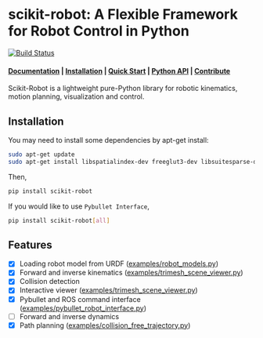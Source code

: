 # scikit-robot: A Flexible Framework for Robot Control in Python

[![Build Status](https://github.com/iory/scikit-robot/workflows/Run%20Tests/badge.svg?branch=master)](https://github.com/iory/scikit-robot/actions)


<h4>
    <a href="https://scikit-robot.readthedocs.io/en/latest/">Documentation</a> |
    <a href="https://scikit-robot.readthedocs.io/en/latest/install/index.html">Installation</a> |
    <a href="https://scikit-robot.readthedocs.io/en/latest/examples/index.html">Quick Start</a> |
    <a href="https://scikit-robot.readthedocs.io/en/latest/reference/index.html">Python API</a> |
    <a href="https://scikit-robot.readthedocs.io/en/latest/development/index.html">Contribute</a>
</h4>

Scikit-Robot is a lightweight pure-Python library for robotic kinematics,
motion planning, visualization and control.

## Installation
You may need to install some dependencies by apt-get install:
```bash
sudo apt-get update
sudo apt-get install libspatialindex-dev freeglut3-dev libsuitesparse-dev libblas-dev liblapack-dev
```

Then,
```bash
pip install scikit-robot
```

If you would like to use `Pybullet Interface`,

```bash
pip install scikit-robot[all]
```

## Features

- [x] Loading robot model from URDF ([examples/robot_models.py](examples/robot_models.py))
- [x] Forward and inverse kinematics ([examples/trimesh_scene_viewer.py](examples/trimesh_scene_viewer.py))
- [x] Collision detection
- [x] Interactive viewer ([examples/trimesh_scene_viewer.py](examples/trimesh_scene_viewer.py))
- [x] Pybullet and ROS command interface ([examples/pybullet_robot_interface.py](examples/pybullet_robot_interface.py))
- [ ] Forward and inverse dynamics
- [x] Path planning ([examples/collision_free_trajectory.py](examples/collision_free_trajectory.py))
